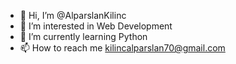- 👋 Hi, I’m @AlparslanKilinc
- 👀 I’m interested in Web Development
- 🌱 I’m currently learning Python
- 📫 How to reach me kilincalparslan70@gmail.com

<!---
AlparslanKilinc/AlparslanKilinc is a ✨ special ✨ repository because its `README.md` (this file) appears on your GitHub profile.
You can click the Preview link to take a look at your changes.
--->
